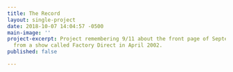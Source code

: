 ```yaml
---
title: The Record
layout: single-project
date: 2018-10-07 14:04:57 -0500
main-image: ''
project-excerpt: Project remembering 9/11 about the front page of September 10, 2001,
  from a show called Factory Direct in April 2002.
published: false

---
```

